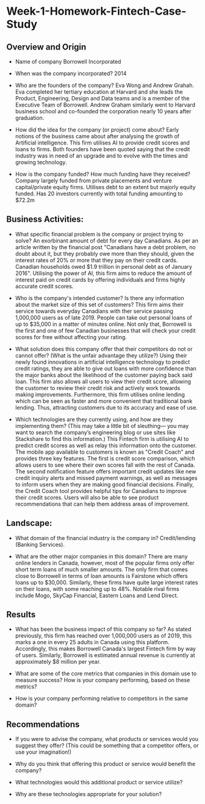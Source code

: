 # Week-1-Homework-Fintech-Case-Study
## Overview and Origin

* Name of company
    Borrowell Incorporated

* When was the company incorporated?
    2014

* Who are the founders of the company?
    Eva Wong and Andrew Grahah.
        Eva completed her tertiary education at Harvard and she leads the Product, Engineering, Design and Data teams and is a member of the Executive Team of Borrowell. 
        Andrew Graham similarly went to Harvard business school and co-founded the corporation nearly 10 years after graduation.

* How did the idea for the company (or project) come about?
    Early notions of the business came about after analysing the growth of Artificial intelligence. This firm utilises AI to provide credit scores and loans to firms. Both founders have been quoted saying that the credit industry
    was in need of an upgrade and to evolve with the times and growing technology.

* How is the company funded? How much funding have they received?
    Company largely funded from private placements and venture capital/private equity firms. Utilises debt to an extent but majorly equity funded. Has 20 investors currently with total funding amounting to $72.2m


## Business Activities:

* What specific financial problem is the company or project trying to solve?
    An exorbinant amount of debt for every day Canadians. As per an article written by the financial post "Canadians have a debt problem, no doubt about it, but they probably owe more than they should, given the interest rates of 20% or more that they pay on their credit cards. Canadian households owed $1.9 trillion in personal debt as of January 2016". Utilising the power of AI, this firm aims to reduce the amount of interest paid on credit cards by offering individuals and firms highly accurate credit scores. 

* Who is the company's intended customer?  Is there any information about the market size of this set of customers?
    This firm aims their service towards everyday Canadians with ther service passing 1,000,000 users as of late 2019. People can take out personal loans of up to $35,000 in a matter of minutes online. Not only that, Borrowell is the first and one of few Canadian businesses that will check your credit scores for free without affecting your rating. 

* What solution does this company offer that their competitors do not or cannot offer? (What is the unfair advantage they utilize?)
    Using their newly found innovations in artificial intelligence technology to predict credit ratings, they are able to give out loans with more confidence than the major banks about the likelihood of the customer paying back said loan. This firm also allows all users to view their credit score, allowing the customer to review their credit risk and actively work towards making improvements. Furthermore, this firm utilises online lending which can be seen as faster and more convenient that traditional bank lending. Thus, attracting customers due to its accuracy and ease of use. 

* Which technologies are they currently using, and how are they implementing them? (This may take a little bit of sleuthing–– you may want to search the company’s engineering blog or use sites like Stackshare to find this information.)
    This Fintech firm is utilising AI to predict credit scores as well as relay this information onto the customer. The mobile app available to customers is known as "Credit Coach" and provides three key features. The first is credit score comparison, which allows users to see where their own scores fall with the rest of Canada. The second notification feature offers important credit updates like new credit inquiry alerts and missed payment warnings, as well as messages to inform users when they are making good financial decisions. Finally, the Credit Coach tool provides helpful tips for Canadians to improve their credit scores. Users will also be able to see product recommendations that can help them address areas of improvement.


## Landscape:

* What domain of the financial industry is the company in?
    Credit/lending (Banking Services).

* What are the other major companies in this domain?
    There are many online lenders in Canada, however, most of the popular firms only offer short term loans of much smaller amounts. The only firm that comes close to Borrowell in terms of loan amounts is Fairstone which offers loans up to $30,000. Similarly, these firms have quite large interest rates on their loans, with some reaching up to 48%. Notable rival firms include Mogo, SkyCap Financial, Eastern Loans and Lend Direct.


## Results

* What has been the business impact of this company so far?
    As stated previously, this firm has reached over 1,000,000 users as of 2019, this marks a one in every 25 adults in Canada using this platform. Accordingly, this makes Borrowell Canada's largest Fintech firm by way of users. Similarly, Borrowell is estimated annual revenue is currently at approximately $8 million per year.  

* What are some of the core metrics that companies in this domain use to measure success? How is your company performing, based on these metrics?

* How is your company performing relative to competitors in the same domain?


## Recommendations

* If you were to advise the company, what products or services would you suggest they offer? (This could be something that a competitor offers, or use your imagination!)

* Why do you think that offering this product or service would benefit the company?

* What technologies would this additional product or service utilize?

* Why are these technologies appropriate for your solution?


